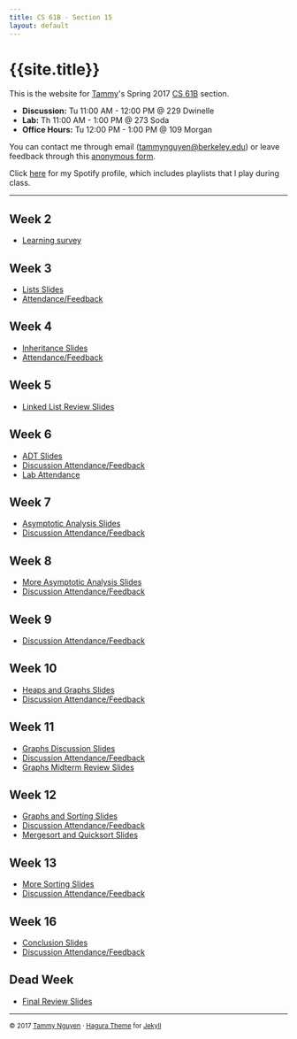 ```yaml
---
title: CS 61B - Section 15
layout: default
---
```


# {{site.title}}

This is the website for [Tammy](http://tmmydngyn.com)'s Spring 2017
[CS 61B](http://datastructur.es) section.  

- **Discussion:** Tu 11:00 AM - 12:00 PM @ 229 Dwinelle 
- **Lab:** Th 11:00 AM - 1:00 PM @ 273 Soda 
- **Office Hours:** Tu 12:00 PM - 1:00 PM @ 109 Morgan 

You can contact me through email (tammynguyen@berkeley.edu) or leave feedback through this [anonymous form][anon-feedback].

Click [here][spotify] for my Spotify profile, which includes playlists that I play during class. 

- - -

## Week 2
- [Learning survey][learning-survey]

## Week 3
- [Lists Slides][lists]
- [Attendance/Feedback][disc3-attendance]

## Week 4
- [Inheritance Slides][inheritance]
- [Attendance/Feedback][disc4-attendance]

## Week 5
- [Linked List Review Slides][linked-lists]

## Week 6
- [ADT Slides][adt]
- [Discussion Attendance/Feedback][disc6-attendance]
- [Lab Attendance][lab6-attendance]

## Week 7
- [Asymptotic Analysis Slides][asymptotic-analysis]
- [Discussion Attendance/Feedback][disc7-attendance]

## Week 8
- [More Asymptotic Analysis Slides][asymptotic-analysis-2]
- [Discussion Attendance/Feedback][disc8-attendance]

## Week 9
- [Discussion Attendance/Feedback][disc9-attendance]

## Week 10
- [Heaps and Graphs Slides][heaps-graphs]
- [Discussion Attendance/Feedback][disc10-attendance]

## Week 11
- [Graphs Discussion Slides][graphs]
- [Discussion Attendance/Feedback][disc11-attendance]
- [Graphs Midterm Review Slides][graphs-review]

## Week 12
- [Graphs and Sorting Slides][graphs-sorting]
- [Discussion Attendance/Feedback][disc12-attendance]
- [Mergesort and Quicksort Slides][merge-quick]

## Week 13
- [More Sorting Slides][more-sorting]
- [Discussion Attendance/Feedback][disc13-attendance]

## Week 16
- [Conclusion Slides][conclusion]
- [Discussion Attendance/Feedback][disc14-attendance]

## Dead Week
- [Final Review Slides][final]

[spotify]: https://play.spotify.com/user/tmmydngyn

[anon-feedback]: https://goo.gl/forms/jdh0sAyOIID2i0DN2
[learning-survey]: https://docs.google.com/a/berkeley.edu/forms/d/e/1FAIpQLSfV2NCmBuvC9VmNfzEQA-Ct-a-f0ZKemdyto7dy6SrcvTamDQ/viewform

[lists]: https://docs.google.com/a/berkeley.edu/presentation/d/19LYmDUeU9UbLqNZotIQWL81flsJd9ku3PZsFr7-zcKA/edit?usp=sharing
[inheritance]: https://docs.google.com/a/berkeley.edu/presentation/d/1rfq3dk6jauJere2i7q5x1g_htplXjQFMSp-2t9Uzjkk/edit?usp=sharing
[linked-lists]: https://docs.google.com/a/berkeley.edu/presentation/d/1-OEdsVpyGT1GLvfQkA5Csa7qGxIMjLrSXyaNeNvi8sc/edit?usp=sharing
[adt]: https://docs.google.com/a/berkeley.edu/presentation/d/1aRa8SiQgIp5MM5pSwF3_-8I-nc1L_J2MKtbcgzQdEnw/edit?usp=sharing
[asymptotic-analysis]: https://docs.google.com/a/berkeley.edu/presentation/d/1bmcay-dSXrHtI40oGPBnkVC5NlsHT5oygoesgTZD6OY/edit?usp=sharing
[asymptotic-analysis-2]: https://docs.google.com/a/berkeley.edu/presentation/d/1A-HbmWLcKt4m4xqDIuqb31qSjrtSojUIsSvZL9V0aIM/edit?usp=sharing
[heaps-graphs]: https://docs.google.com/a/berkeley.edu/presentation/d/1f7_VT3MMRguJlpLBwLt5Hqf73T_zZrVVpexuPC3Pcig/edit?usp=sharing
[graphs]: https://docs.google.com/a/berkeley.edu/presentation/d/1xFkfUf-rmwmOs02YJ-WN1qXoVdJwNarvNzwhsonh2c0/edit?usp=sharing
[graphs-review]: https://docs.google.com/a/berkeley.edu/presentation/d/1G45WOhxFsEKNCS7MrX2VDR86FCNXJf222t7u3yc1dZo/edit?usp=sharing
[graphs-sorting]: https://docs.google.com/a/berkeley.edu/presentation/d/13RnWg19bCkjvK0EEtAHbdniQbo-kV1386nsn6fOHVZE/edit?usp=sharing
[more-sorting]: https://docs.google.com/a/berkeley.edu/presentation/d/1UPoIHFgM7G8XlV7XaHaYnPOU-iVv3GWDkFVTSyFqSO0/edit?usp=sharing
[conclusion]: https://docs.google.com/a/berkeley.edu/presentation/d/1UDYggmgBkXkYDkVIdohB0AO80NbqF9DanY5gFRX49do/edit?usp=sharing
[final]: https://docs.google.com/a/berkeley.edu/presentation/d/1g8qZyQlVVFUHpQo1SO8mxQa_9fTeC4doouJKkysvndw/edit?usp=sharing

[merge-quick]: https://docs.google.com/a/berkeley.edu/presentation/d/13H96mr6YaSHPCnnYfAuW0gKW8AajzhiBi0-9uNYj9Bo/edit?usp=sharing

[disc3-attendance]: https://docs.google.com/a/berkeley.edu/forms/d/e/1FAIpQLScBxYpLqcgFR5q2xFOzx_d7-0uxZ9OhRxcDnQ2EqMS8kMcukg/viewform
[disc4-attendance]: https://docs.google.com/a/berkeley.edu/forms/d/e/1FAIpQLSdM7EV3lBP06MZG-bJHkNxVSRErMV6_EzgPxjyK7wCtWIgCiA/viewform
[disc6-attendance]: https://docs.google.com/a/berkeley.edu/forms/d/e/1FAIpQLSf2Ht7Zgd526PdmMstWc-HY1uyi1rZY4t5ZjOR2-lpAkhmkKg/viewform
[disc7-attendance]: https://docs.google.com/a/berkeley.edu/forms/d/e/1FAIpQLSfyqhzKwG_2S76HHFLsO0YbyOjBOrpM47cNLEImAUDALTfU8A/viewform
[disc8-attendance]: https://docs.google.com/a/berkeley.edu/forms/d/e/1FAIpQLSfrbfTVCDWJtPfajGL9TvMPAwyDCRJuCXv-E5Mw3-_iLdMYrg/viewform
[disc9-attendance]: https://docs.google.com/a/berkeley.edu/forms/d/e/1FAIpQLSfJMAHF-X6fL2f9xYikz5kgo9GjX6zUTM89fmym_p7n-UV4uw/viewform?usp=sf_link
[disc10-attendance]: https://docs.google.com/a/berkeley.edu/forms/d/e/1FAIpQLSdVYC92S1HCfMVFiDETxCd8tqPr5NYuGBtsTWRGvj4-o9yw-A/viewform?usp=sf_link
[disc11-attendance]: https://docs.google.com/a/berkeley.edu/forms/d/e/1FAIpQLSeC2_TT8OgnKWmJLmaY6-bkmYXnqyKnA60-z-wnAl-gkif0fw/viewform?usp=sf_link
[disc12-attendance]: https://docs.google.com/a/berkeley.edu/forms/d/e/1FAIpQLSfYTaeS8bbOQnA3k_q_hsXaNJ63YVtmx_pOo-s5txVvGNaOCA/viewform?usp=sf_link
[disc13-attendance]: https://docs.google.com/a/berkeley.edu/forms/d/e/1FAIpQLSeQ6xouWZ7t9PoQ7nJBCt0kYh595cuPIqOM3oMFSq57gl2VRg/viewform?usp=sf_link
[disc14-attendance]: https://docs.google.com/a/berkeley.edu/forms/d/e/1FAIpQLSfl18o-sWxOvjc0idVGajxA9ztuURcGkKbONcIzmZd5HgSITg/viewform?usp=sf_link

[lab6-attendance]: https://docs.google.com/a/berkeley.edu/forms/d/e/1FAIpQLSfwaBM5mfl_3fH-YEwy6_S52v6IdOTeRjQx6Ud_i5tkpwSCqA/viewform

- - - 
<small> © 2017 [Tammy Nguyen](http://tmmydngyn.com) · [Hagura Theme](https://github.com/sharu725/hagura) for [Jekyll](https://jekyllrb.com/) </small> <br/><br/>
